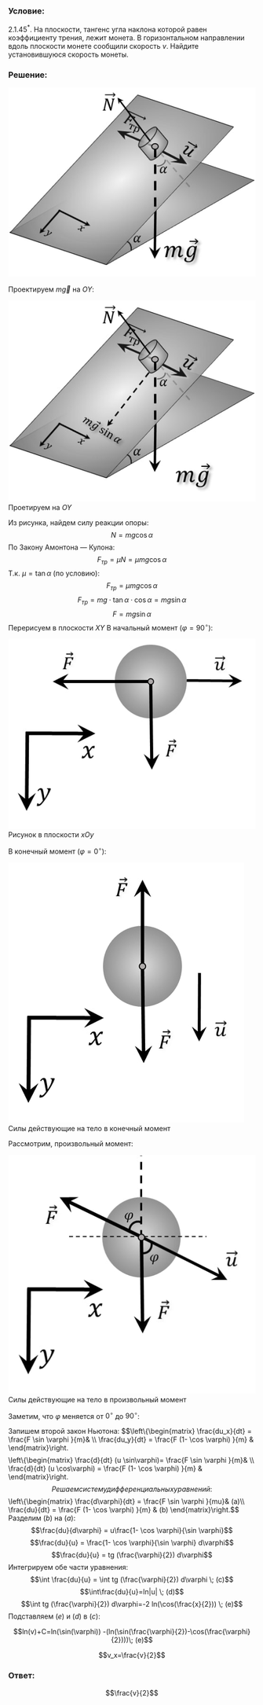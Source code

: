 ###  Условие: 

$2.1.45^*.$ На плоскости, тангенс угла наклона которой равен коэффициенту трения, лежит монета. В горизонтальном направлении вдоль плоскости монете сообщили скорость $v$. Найдите установившуюся скорость монеты. 

###  Решение: 

![ Силы действующие на тело |526x402, 42%](../../img/2.1.45/sol.jpg)

Проектируем $m\vec{g}$ на $OY$: 

  
![ Проетируем на $OY$ |526x427, 42%](../../img/2.1.45/sol1.jpg)  Проетируем на $OY$ 

Из рисунка, найдем силу реакции опоры: $$N=mg \cos\alpha$$ По Закону Амонтона — Кулона: $$F_{тр}=\mu N=\mu mg \cos\alpha$$ Т.к. $\mu = \tan\alpha$ (по условию): $$F_{тр}=\mu mg \cos\alpha$$ $$F_{тр}=mg \cdot \tan\alpha\cdot \cos\alpha =mg \sin\alpha$$ $$F=mg \sin\alpha$$ Перерисуем в плоскости $XY$ В начальный момент $(\varphi=90^{\circ})$: 

  
![ Рисунок в плоскости $xOy$ |553x425, 42%](../../img/2.1.45/sol3.jpg)  Рисунок в плоскости $xOy$ 

В конечный момент $(\varphi=0^{\circ})$: 

  
![ Силы действующие на тело в конечный момент |481x530, 42%](../../img/2.1.45/sol4.jpg)  Силы действующие на тело в конечный момент 

Рассмотрим, произвольный момент: 

  
![ Силы действующие на тело в произвольный момент |508x491, 42%](../../img/2.1.45/sol2.jpg)  Силы действующие на тело в произвольный момент 

Заметим, что $\varphi$ меняется от $0^{\circ}$ до $90^{\circ}$: 

Запишем второй закон Ньютона: $$\left\\{\begin{matrix} \frac{du_x}{dt} = \frac{F \sin \varphi }{m}& \\\ \frac{du_y}{dt} = \frac{F (1- \cos \varphi) }{m} & \end{matrix}\right.$$ $$\left\\{\begin{matrix} \frac{d}{dt} (u \sin\varphi)= \frac{F \sin \varphi }{m}& \\\ \frac{d}{dt} (u \cos\varphi) = \frac{F (1- \cos \varphi) }{m} & \end{matrix}\right.$$ Решаем систему дифференциальных уравнений: $$\left\\{\begin{matrix} \frac{d\varphi}{dt} = \frac{F \sin \varphi }{mu}& (a)\\\ \frac{du}{dt} = \frac{F (1- \cos \varphi) }{m} & (b) \end{matrix}\right.$$ Разделим $(b)$ на $(a)$: $$\frac{du}{d\varphi} = u\frac{1- \cos \varphi}{\sin \varphi}$$ $$\frac{du}{u} = \frac{1- \cos \varphi}{\sin \varphi} d\varphi$$ $$\frac{du}{u} = tg (\frac{\varphi}{2}) d\varphi$$ Интегрируем обе части уравнения:  $$\int \frac{du}{u} = \int tg (\frac{\varphi}{2}) d\varphi \; (c)$$ $$\int\frac{du}{u}=ln|u| \; (d)$$ $$\int tg (\frac{\varphi}{2}) d\varphi=-2 ln(\cos(\frac{x}{2})) \; (e)$$ Подставляем $(e)$ и $(d)$ в $(c)$: 

$$ln(v)+C=ln(\sin(\varphi)) -(ln(\sin(\frac{\varphi}{2})-\cos(\frac{\varphi}{2})))\; (e)$$ 

$$v_x=\frac{v}{2}$$ 

###  Ответ: 

$$\frac{v}{2}$$ 
